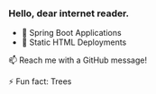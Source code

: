 ### Hello, dear internet reader.

- 🔭 Spring Boot Applications
- 🌱 Static HTML Deployments

📫 Reach me with a GitHub message!

⚡ Fun fact: Trees
